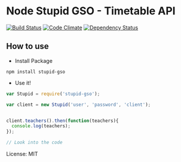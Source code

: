 Node Stupid GSO - Timetable API
====================

[![Build Status](https://travis-ci.org/medokin/node-stupid-gso.png?branch=master)](https://travis-ci.org/medokin/node-stupid-gso)
[![Code Climate](https://codeclimate.com/github/medokin/node-stupid-gso.png)](https://codeclimate.com/github/medokin/node-stupid-gso)
[![Dependency Status](https://david-dm.org/medokin/node-stupid-gso.png)](https://david-dm.org/medokin/node-stupid-gso)

How to use
---------
- Install Package

```
npm install stupid-gso
```


- Use it!

```js
var Stupid = require('stupid-gso');

var client = new Stupid('user', 'password', 'client');


client.teachers().then(function(teachers){
  console.log(teachers);
});

// Look into the code


```


License: MIT

